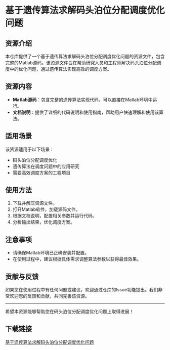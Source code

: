 # 基于遗传算法求解码头泊位分配调度优化问题

## 资源介绍

本仓库提供了一个基于遗传算法求解码头泊位分配调度优化问题的资源文件，包含完整的Matlab源码。该资源文件旨在帮助研究人员和工程师解决码头泊位分配调度中的优化问题，通过遗传算法实现高效的调度方案。

## 资源内容

- **Matlab源码**：包含完整的遗传算法实现代码，可以直接在Matlab环境中运行。
- **文档说明**：提供了详细的代码说明和使用指南，帮助用户快速理解和使用该算法。

## 适用场景

该资源适用于以下场景：

- 码头泊位分配调度优化
- 遗传算法在调度问题中的应用研究
- 需要高效调度方案的工程项目

## 使用方法

1. 下载并解压资源文件。
2. 打开Matlab软件，加载源码文件。
3. 根据文档说明，配置相关参数并运行代码。
4. 分析输出结果，优化调度方案。

## 注意事项

- 请确保Matlab环境已正确安装并配置。
- 在使用过程中，建议根据具体需求调整算法参数以获得最佳效果。

## 贡献与反馈

如果您在使用过程中有任何问题或建议，欢迎通过仓库的Issue功能提出。我们非常欢迎您的反馈和贡献，共同完善该资源。

---

希望本资源能够帮助您在码头泊位分配调度优化问题上取得进展！

## 下载链接

[基于遗传算法求解码头泊位分配调度优化问题](https://pan.quark.cn/s/65fcc4b16af9)